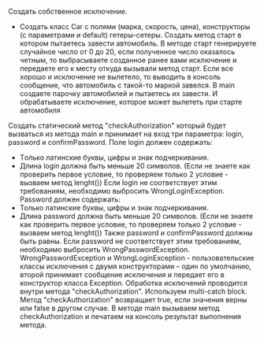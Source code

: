 Создать собственное исключение.

- Создать класс Car c полями (марка, скорость, цена), конструкторы (с параметрами и default) гетеры-сетеры.
  Создать метод старт в котором пытаетесь завести автомобиль. В методе старт генерируете случайное число от 0 до 20,
  если полученное число оказалось четным, то выбрасываете созданное ранее вами исключение и передаете его к месту откуда
  вызывали метод старт.
  Если все хорошо и исключение не вылетело, то выводить в консоль сообщение, что автомобиль с такой-то маркой завелся.
  В main создаете парочку автомобилей и пытаетесь их завести.
  И обрабатываете исключение, которое может вылететь при старте автомобиля

Создать статический метод "checkAuthorization" который будет вызваться из метода main и принимает на вход три параметра:
login, password и confirmPassword.
Поле login должен содержать:

- Tолько латинские буквы, цифры и знак подчеркивания.
- Длина login должна быть меньше 20 символов.
  (Если не знаете как проверить первое условие, то проверяем только 2 условие - вызваем метод lenght())
  Если login не соответствует этим требованиям, необходимо выбросить WrongLoginException.
  Password должен содержать:
- Только латинские буквы, цифры и знак подчеркивания.
- Длина password должна быть меньше 20 символов.
  (Если не знаете как проверить первое условие, то проверяем только 2 условие - вызваем метод lenght())
  Также password и confirmPassword должны быть равны. Если password не соответствует этим требованиям, необходимо
  выбросить WrongPasswordException.
  WrongPasswordException и WrongLoginException - пользовательские классы исключения с двумя конструкторами – один по
  умолчанию, второй принимает сообщение исключения и передает его в конструктор класса Exception.
  Обработка исключений проводится внутри метода "checkAuthorization".
  Используем multi-catch block. Метод "checkAuthorization" возвращает true, если значения верны или false в другом
  случае.
  В методе main вызываем метод checkAuthorization и печатаем на консоль результат выполнения метода.